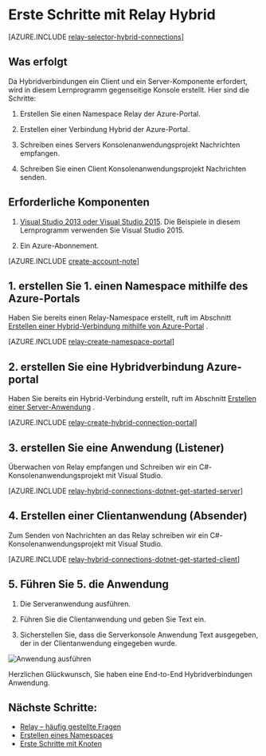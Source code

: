 <properties
    pageTitle="Einstieg mit Relay Hybrid | Microsoft Azure"
    description="Schreiben Sie ein C#-Konsolenanwendungsprojekt für Hybrid"
    services="service-bus"
    documentationCenter=".net"
    authors="jtaubensee"
    manager="timlt"
    editor=""/>

<tags
    ms.service="service-bus"
    ms.devlang="tbd"
    ms.topic="hero-article"
    ms.tgt_pltfrm="dotnet"
    ms.workload="na"
    ms.date="10/28/2016"
    ms.author="jotaub"/>

# <a name="get-started-with-relay-hybrid-connections"></a>Erste Schritte mit Relay Hybrid

[AZURE.INCLUDE [relay-selector-hybrid-connections](../../includes/relay-selector-hybrid-connections.md)]

## <a name="what-will-be-accomplished"></a>Was erfolgt

Da Hybridverbindungen ein Client und ein Server-Komponente erfordert, wird in diesem Lernprogramm gegenseitige Konsole erstellt. Hier sind die Schritte:

1. Erstellen Sie einen Namespace Relay der Azure-Portal.

2. Erstellen einer Verbindung Hybrid der Azure-Portal.

3. Schreiben eines Servers Konsolenanwendungsprojekt Nachrichten empfangen.

4. Schreiben Sie einen Client Konsolenanwendungsprojekt Nachrichten senden.

## <a name="prerequisites"></a>Erforderliche Komponenten

1. [Visual Studio 2013 oder Visual Studio 2015](http://www.visualstudio.com). Die Beispiele in diesem Lernprogramm verwenden Sie Visual Studio 2015.

2. Ein Azure-Abonnement.

[AZURE.INCLUDE [create-account-note](../../includes/create-account-note.md)]

## <a name="1-create-a-namespace-using-the-azure-portal"></a>1. erstellen Sie 1. einen Namespace mithilfe des Azure-Portals

Haben Sie bereits einen Relay-Namespace erstellt, ruft im Abschnitt [Erstellen einer Hybrid-Verbindung mithilfe von Azure-Portal](#2-create-a-hybrid-connection-using-the-azure-portal) .

[AZURE.INCLUDE [relay-create-namespace-portal](../../includes/relay-create-namespace-portal.md)]

## <a name="2-create-a-hybrid-connection-using-the-azure-portal"></a>2. erstellen Sie eine Hybridverbindung Azure-portal

Haben Sie bereits ein Hybrid-Verbindung erstellt, ruft im Abschnitt [Erstellen einer Server-Anwendung](#3-create-a-server-application-listener) .

[AZURE.INCLUDE [relay-create-hybrid-connection-portal](../../includes/relay-create-hybrid-connection-portal.md)]

## <a name="3-create-a-server-application-listener"></a>3. erstellen Sie eine Anwendung (Listener)

Überwachen von Relay empfangen und Schreiben wir ein C#-Konsolenanwendungsprojekt mit Visual Studio.

[AZURE.INCLUDE [relay-hybrid-connections-dotnet-get-started-server](../../includes/relay-hybrid-connections-dotnet-get-started-server.md)]

## <a name="4-create-a-client-application-sender"></a>4. Erstellen einer Clientanwendung (Absender)

Zum Senden von Nachrichten an das Relay schreiben wir ein C#-Konsolenanwendungsprojekt mit Visual Studio.

[AZURE.INCLUDE [relay-hybrid-connections-dotnet-get-started-client](../../includes/relay-hybrid-connections-dotnet-get-started-client.md)]

## <a name="5-run-the-applications"></a>5. Führen Sie 5. die Anwendung

1. Die Serveranwendung ausführen.

2. Führen Sie die Clientanwendung und geben Sie Text ein.

3. Sicherstellen Sie, dass die Serverkonsole Anwendung Text ausgegeben, der in der Clientanwendung eingegeben wurde.

![Anwendung ausführen](./media/relay-hybrid-connections-dotnet-get-started/running-applications.png)

Herzlichen Glückwunsch, Sie haben eine End-to-End Hybridverbindungen Anwendung.

## <a name="next-steps"></a>Nächste Schritte:

- [Relay – häufig gestellte Fragen](relay-faq.md)
- [Erstellen eines Namespaces](relay-create-namespace-portal.md)
- [Erste Schritte mit Knoten](relay-hybrid-connections-node-get-started.md)